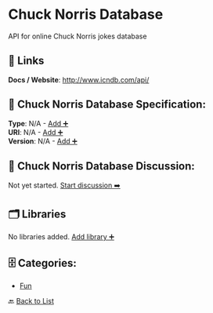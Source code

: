 # Chuck Norris Database

API for online Chuck Norris jokes database

##  🔗 Links
**Docs / Website**: http://www.icndb.com/api/

## 🧬 Chuck Norris Database Specification:
**Type**: N/A - [Add ➕](https://github.com/apis-list/apis-list/edit/main/apis/chuck-norris-database/chuck-norris-database.yaml)  
**URI**: N/A - [Add ➕](https://github.com/apis-list/apis-list/edit/main/apis/chuck-norris-database/chuck-norris-database.yaml)  
**Version**: N/A - [Add ➕](https://github.com/apis-list/apis-list/edit/main/apis/chuck-norris-database/chuck-norris-database.yaml)

## 💬 Chuck Norris Database Discussion:
Not yet started. [Start discussion ➡️](https://github.com/apis-list/apis-list/discussions/new)

## 🗂️ Libraries

No libraries added. [Add library ➕](https://github.com/apis-list/apis-list/edit/main/apis/chuck-norris-database/chuck-norris-database.yaml)    


## 🗄️ Categories:
- [Fun](https://github.com/apis-list/apis-list#fun-)

🔙  [Back to List](https://github.com/apis-list/apis-list)
